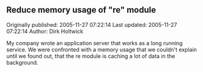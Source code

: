 ## Reduce memory usage of "re" module 
Originally published: 2005-11-27 07:22:14 
Last updated: 2005-11-27 07:22:14 
Author: Dirk Holtwick 
 
My company wrote an application server that works as a long running service. We were confronted with a memory usage that we couldn't explain until we found out, that the re module is caching a lot of data in the background.